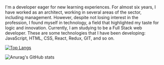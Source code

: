 I'm a developer eager for new learning experiences. For almost six years, I have worked as an architect, working in several areas of the sector, including management. However, despite not losing interest in the profession, I found myself in technology, a field that highlighted my taste for logic and innovation.
Currently, I am studying to be a Full Stack web developer. These are some technologies that I have been developing: JavaScript, HTML, CSS, React, Redux, GIT, and so on.

[![Top Langs](https://github-readme-stats.vercel.app/api/top-langs/?username=erik-ymmt&show_icons=true&theme=dracula)](https://github.com/anuraghazra/github-readme-stats)

![Anurag's GitHub stats](https://github-readme-stats.vercel.app/api?username=erik-ymmt&show_icons=true&theme=dracula)
